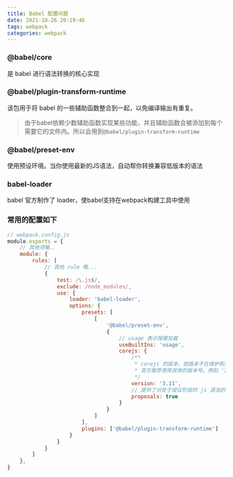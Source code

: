 ```yaml
---
title: Babel 配置问题
date: 2021-10-26 20:19:46
tags: webpack
categories: webpack
---
```


### @babel/core

是 babel 进行语法转换的核心实现

### @babel/plugin-transform-runtime

该包用于将 babel 的一些辅助函数整合到一起，以免编译输出有重复。

> 由于babel依赖少数辅助函数实现某些功能，并且辅助函数会被添加到每个需要它的文件内。所以会用到`@babel/plugin-transform-runtime`

### @babel/preset-env

使用预设环境。当你使用最新的JS语法，自动帮你转换兼容低版本的语法

### babel-loader

babel 官方制作了 loader，使babel支持在webpack构建工具中使用

### 常用的配置如下

```js
// webpack.config.js
module.exports = {
    // 其他项略..
    module: {
        rules: [
            // 其他 rule 略...
            {
                test: /\.js$/,
                exclude: /node_modules/,
                use: {
                    loader: 'babel-loader',
                    options: {
                        presets: [
                            [
                                '@babel/preset-env',
                                {
                                    // usage 表示按需加载
                                    useBuiltIns: 'usage',
                                    corejs: {
                                        /**
                                         * corejs 的版本。低版本不在维护和更新。
                                         * 官方推荐使用具体的版本号。例如 '3.11'，而不是 '3'
                                         */
                                        version: '3.11',
                                        // 提供了对处于提议阶段的 js 语法的支持
                                        proposals: true
                                    }
                                }
                            ]
                        ],
                        plugins: ['@babel/plugin-transform-runtime']
                    }
                }
            }
        ]
    },
}
```



